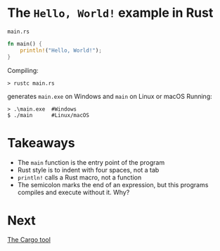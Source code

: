
# The `Hello, World!` example in Rust
`main.rs`
```rust
fn main() {
    println!("Hello, World!");
}
```
Compiling:
```
> rustc main.rs
```
generates `main.exe` on Windows and `main` on Linux or macOS
Running:
```
> .\main.exe  #Windows
$ ./main      #Linux/macOS
```

# Takeaways
 - The `main` function is the entry point of the program
 - Rust style is to indent with four spaces, not a tab
 - `println!` calls a Rust macro, not a function
 - The semicolon marks the end of an expression, but this programs compiles and execute without it. Why?
 
# Next

[The Cargo tool](cargo)
